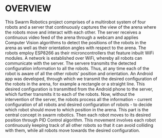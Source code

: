 # OVERVIEW

This Swarm Robotics project comprises of a multirobot system of four robots and a server that continuously captures the view of the arena where the robots move and interact with each other. The server receives a continuous video feed of the arena through a webcam and applies Computer Vision algorithms to detect the positions of the robots in the arena as well as their orientation angles with respect to the arena. The robots employ ESP8266 as their microncontrollers that feature inbuilt WiFi modules. A network is established over WiFi, whereby all robots can communicate with the server. The servere transmits the detected configuration information to all the robots. Thus, at any time each of the robot is aware of all the other robots' position and orientation. An Android app was developed, through which we transmit the desired configuration of the robots in the arena, for example a rectangle or a straight line. This desired configuration is transmitted from the Android phone to the server, which further transmits it to each of the robots. Now, without the intervention of the server, the robots process all the information - current configuration of all robots and desired configuration of robots - to decide which robot should move to which position in the arena. This part is the central concept in swarm robotics. Then each robot moves to its desired position through PID Control algorithm. This movement involves each robot continuously keeping track of all other robots so that it can avoid colliding with them, while all robots move towards the desired configuration.

